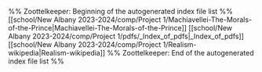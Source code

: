 %% Zoottelkeeper: Beginning of the autogenerated index file list  %%
 [[school/New Albany 2023-2024/comp/Project 1/Machiavellei-The-Morals-of-the-Prince|Machiavellei-The-Morals-of-the-Prince]]
 [[school/New Albany 2023-2024/comp/Project 1/pdfs/_Index_of_pdfs|_Index_of_pdfs]]
 [[school/New Albany 2023-2024/comp/Project 1/Realism-wikipedia|Realism-wikipedia]]
%% Zoottelkeeper: End of the autogenerated index file list  %%
